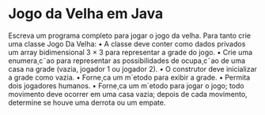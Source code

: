 # Jogo da Velha em Java

Escreva um programa completo para jogar o jogo da velha. Para tanto crie uma classe
Jogo Da Velha:
• A classe deve conter como dados privados um array bidimensional 3 × 3 para representar a grade
do jogo.
• Crie uma enumera¸c˜ao para representar as possibilidades de ocupa¸c˜ao de uma casa na grade (vazia,
jogador 1 ou jogador 2).
• O construtor deve inicializar a grade como vazia.
• Forne¸ca um m´etodo para exibir a grade.
• Permita dois jogadores humanos.
• Forne¸ca um m´etodo para jogar o jogo; todo movimento deve ocorrer em uma casa vazia; depois
de cada movimento, determine se houve uma derrota ou um empate.

